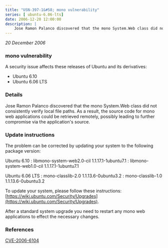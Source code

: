 ```yaml
---
title: "USN-397-1&#58; mono vulnerability"
series: [ ubuntu-6.06-lts]
date: 2006-12-20 12:00:00
description: |
    Jose Ramon Palanco discovered that the mono System.Web class did not  consistently verify local file paths.  As a result, the source code for  mono web applications could be retrieved remotely, possibly leading to  further compromise via the application&#39;s source.
--- 
```

 
 

*20 December 2006*

### mono vulnerability

A security issue affects these releases of Ubuntu and its derivatives:

* Ubuntu 6.10
* Ubuntu 6.06 LTS

### Details

Jose Ramon Palanco discovered that the mono System.Web class did not consistently verify local file paths. As a result, the source code for mono web applications could be retrieved remotely, possibly leading to further compromise via the application&#39;s source.

### Update instructions

The problem can be corrected by updating your system to the following package version:

Ubuntu 6.10
 : libmono-system-web2.0-cil <span>1.1.17.1-1ubuntu7.1</span>
 : libmono-system-web1.0-cil <span>1.1.17.1-1ubuntu7.1</span>

Ubuntu 6.06 LTS
 : mono-classlib-2.0 <span>1.1.13.6-0ubuntu3.2</span>
 : mono-classlib-1.0 <span>1.1.13.6-0ubuntu3.2</span>

To update your system, please follow these instructions: [https://wiki.ubuntu.com/Security/Upgrades](https://wiki.ubuntu.com/Security/Upgrades).

After a standard system upgrade you need to restart any mono web applications to effect the necessary changes.

### References

 
 [CVE-2006-6104](http://people.ubuntu.com/~ubuntu-security/cve/CVE-2006-6104)
 


